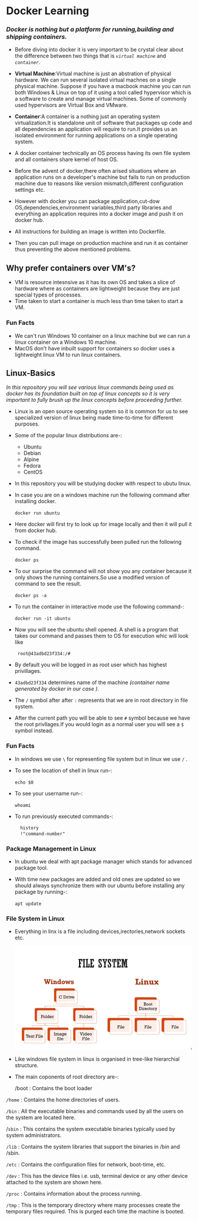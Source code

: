# **Docker Learning**

### *Docker is nothing but a platform for running,building and shipping containers.*

- Before diving into docker it is very important to be crystal clear about the difference between two things that is *`virtual machine`* and *`container`*.

- **Virtual Machine**:Virtual machine is just an abstration of physical hardware. We can run several isolated virtual machnes on a single physical machine. Suppose if you have a macbook machine you can run both Windows & Linux on top of it using a tool called hypervisor which is a software to create and  manage virtual machines. Some of commonly used hypervisors are Virtual Box and VMware.

- **Container**:A container is a nothing just an operating system virtualization.It is standalone unit of software that packages up code and all dependencies an application will require to run.It provides us an isolated environment for running applications on a single operating system.

- A docker container technically an OS process having its own file system and all containers share kernel of host OS.

- Before the advent of docker,there often arised situations where an application runs on a developer's machine but fails to run on production machine due to reasons like version mismatch,different configuration settings etc.

- However with docker you can package application,cut-dow OS,dependencies,environment variables,third party libraries and everything an application requires into a docker image and push it on docker hub.
  
- All instructions for building an image is written into Dockerfile.

- Then you can pull image on production machine and run it as container thus preventing the above mentioned problems.
  
## Why prefer containers over VM's?

- VM is resource intesnsive as it has its own OS and takes a slice of hardware where as containers are lightweight because they are just special types of processes.
- Time taken to start a container is much less than time taken to start a VM.

### Fun Facts

- We can't run Windows 10 container on a linux machine but we can run a linux container on a Windows 10 machine.
- MacOS don't have inbuilt support for containers so docker uses a lightweight linux VM to run linux containers.

## **Linux-Basics**

 *In this repository you will see various linux commands being used as docker has its foundation built on top of linux  concepts so it is very important to fully brush up the linux concepts before proceeding further.*

- Linux is an open source operating system so it is common for us to see specialized version of linux being made time-to-time for different purposes.

- Some of the popular linux distributions are-:
  - Ubuntu
  - Debian
  - Alpine
  - Fedora
  - CentOS

- In this repository you will be studying docker with respect to ubutu linux.
  
- In case you are on a windows machine run the following command after installing docker.

    `docker run ubuntu`

- Here docker will first try to look up for image locally and then it will pull it from docker hub.

- To check if the image has successfully been pulled run the following command.
  
  `docker ps`

- To our surprise the command will not show you any container because it only shows the running containers.So use a modified version of command to see the result.

  `docker ps -a`  

- To run the container in interactive mode use the following command-:
  
    `docker run -it ubuntu`

- Now you will see the ubuntu shell opened. A shell is a program that takes our command and passes them to OS for execution whic will look like

       root@43adbd23f334:/# 

- By default you will be logged in as root user which has highest privillages.
  
- `43adbd23f334` determines name of the machine *(container name generated by docker in our case )*.
  
- The `/` symbol after after `:` represents that we are in root directory in file system.
  
- After the current path you will be able to see `#` symbol because we have the root privllages.If you would login as a normal user you will see a `$` symbol instead.
  
### Fun Facts

- In windows we use `\` for representing file system but in linux we use `/` .
  
- To see the location of shell in linux run-:
  
  `echo $0`

- To see your username run-:

  `whoami`  

- To run previously executed commands-:

    ```
      history
      !"command-number"
    ```

### Package Management in Linux

- In ubuntu we deal with apt package manager which stands for advanced package tool.
- With time new packages are added and old ones are updated so we should always synchronize them with our ubuntu before installing any package by running-:
  
  `apt update`

### File System in Linux

- Everything in linx is a file including devices,irectories,network sockets etc.
  
  ![alt text](2.png)

- Like windows file system in linux is organised in tree-like hierarchial structure.
  
- The main coponents of root directory are-:
  
  /boot : Contains the boot loader

`/home` : Contains the home directories of users.

`/bin` : All the executable binaries and commands used by all the users on the system are located here.

/`sbin` : This contains the system executable binaries typically used by system administrators.

`/lib` : Contains the system libraries that support the binaries in /bin and /sbin.

`/etc` : Contains the configuration files for network, boot-time, etc.

`/dev` : This has the device files i.e. usb, terminal device or any other device attached to the system are shown here.

`/proc` : Contains information about the process running.

`/tmp` : This is the temporary directory where many processes create the temporary files required. This is purged each time the machine is booted.